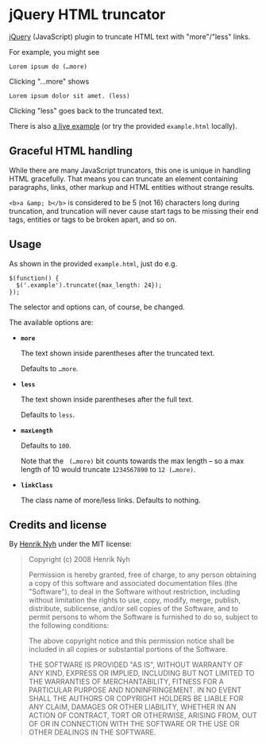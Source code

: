 # jQuery HTML truncator

[jQuery](http://jquery.com/) (JavaScript) plugin to truncate HTML text with "more"/"less" links.

For example, you might see

    Lorem ipsum do (…more)
    
Clicking "…more" shows

    Lorem ipsum dolor sit amet. (less)
    
Clicking "less" goes back to the truncated text.

There is also [a live example](http://henrik.nyh.se/examples/truncator/) (or try the provided `example.html` locally).

## Graceful HTML handling

While there are many JavaScript truncators, this one is unique in handling HTML gracefully. That means you can truncate an element containing paragraphs, links, other markup and HTML entities without strange results.

`<b>a &amp; b</b>` is considered to be 5 (not 16) characters long during truncation, and truncation will never cause start tags to be missing their end tags, entities or tags to be broken apart, and so on.


## Usage

As shown in the provided `example.html`, just do e.g.

    $(function() {
      $('.example').truncate({max_length: 24});
    });
    
The selector and options can, of course, be changed.

The available options are:


 * **`more`**

   The text shown inside parentheses after the truncated text.
 
   Defaults to `…more`.


 * **`less`**

   The text shown inside parentheses after the full text.

   Defaults to `less`.


 * **`maxLength`**

   Defaults to `100`.
   
   Note that the ` (…more)` bit counts towards the max length – so a max length of 10 would truncate `1234567890` to `12 (…more)`.


 * **`linkClass`**

   The class name of more/less links. Defaults to nothing.
   
## Credits and license

By [Henrik Nyh](http://henrik.nyh.se/) under the MIT license:

>  Copyright (c) 2008 Henrik Nyh
>
>  Permission is hereby granted, free of charge, to any person obtaining a copy
>  of this software and associated documentation files (the "Software"), to deal
>  in the Software without restriction, including without limitation the rights
>  to use, copy, modify, merge, publish, distribute, sublicense, and/or sell
>  copies of the Software, and to permit persons to whom the Software is
>  furnished to do so, subject to the following conditions:
>
>  The above copyright notice and this permission notice shall be included in
>  all copies or substantial portions of the Software.
>
>  THE SOFTWARE IS PROVIDED "AS IS", WITHOUT WARRANTY OF ANY KIND, EXPRESS OR
>  IMPLIED, INCLUDING BUT NOT LIMITED TO THE WARRANTIES OF MERCHANTABILITY,
>  FITNESS FOR A PARTICULAR PURPOSE AND NONINFRINGEMENT. IN NO EVENT SHALL THE
>  AUTHORS OR COPYRIGHT HOLDERS BE LIABLE FOR ANY CLAIM, DAMAGES OR OTHER
>  LIABILITY, WHETHER IN AN ACTION OF CONTRACT, TORT OR OTHERWISE, ARISING FROM,
>  OUT OF OR IN CONNECTION WITH THE SOFTWARE OR THE USE OR OTHER DEALINGS IN
>  THE SOFTWARE.

